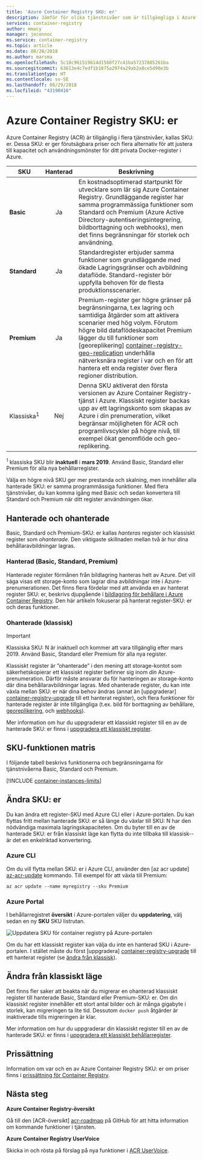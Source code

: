```yaml
---
title: 'Azure Container Registry SKU: er'
description: Jämför för olika tjänstnivåer som är tillgängliga i Azure Container Registry.
services: container-registry
author: mmacy
manager: jeconnoc
ms.service: container-registry
ms.topic: article
ms.date: 08/28/2018
ms.author: marsma
ms.openlocfilehash: 5c10c961519614d1560f27c41ba57237085261ba
ms.sourcegitcommit: 63613e4c7edf1b1875a2974a29ab2a8ce5d90e3b
ms.translationtype: HT
ms.contentlocale: sv-SE
ms.lasthandoff: 08/29/2018
ms.locfileid: "43190416"
---
```

# <a name="azure-container-registry-skus"></a>Azure Container Registry SKU: er

Azure Container Registry (ACR) är tillgänglig i flera tjänstnivåer, kallas SKU: er. Dessa SKU: er ger förutsägbara priser och flera alternativ för att justera till kapacitet och användningsmönster för ditt privata Docker-register i Azure.

| SKU | Hanterad | Beskrivning |
| --- | :-------: | ----------- |
| **Basic** | Ja | En kostnadsoptimerad startpunkt för utvecklare som lär sig Azure Container Registry. Grundläggande register har samma programmässiga funktioner som Standard och Premium (Azure Active Directory-autentiseringsintegrering, bildborttagning och webhooks), men det finns begränsningar för storlek och användning. |
| **Standard** | Ja | Standardregister erbjuder samma funktioner som grundläggande med ökade Lagringsgränser och avbildning dataflöde. Standard-register bör uppfylla behoven för de flesta produktionsscenarier. |
| **Premium** | Ja | Premium-register ger högre gränser på begränsningarna, t.ex lagring och samtidiga åtgärder som att aktivera scenarier med hög volym. Förutom högre bild dataflödeskapacitet Premium lägger du till funktioner som [georeplikering] [ container-registry-geo-replication] underhålla nätverksnära register i var och en för att hantera ett enda register över flera regioner distribution. |
| Klassiska<sup>1</sup> | Nej | Denna SKU aktiverat den första versionen av Azure Container Registry-tjänst i Azure. Klassiskt register backas upp av ett lagringskonto som skapas av Azure i din prenumeration, vilket begränsar möjligheten för ACR och programlivscykler på högre nivå, till exempel ökat genomflöde och geo-replikering. |

<sup>1</sup> klassiska SKU blir **inaktuell** i **mars 2019**. Använd Basic, Standard eller Premium för alla nya behållarregister.

Välja en högre nivå SKU ger mer prestanda och skalning, men innehåller alla hanterade SKU: er samma programmässiga funktioner. Med flera tjänstnivåer, du kan komma igång med Basic och sedan konvertera till Standard och Premium när ditt register användningen ökar.

## <a name="managed-vs-unmanaged"></a>Hanterade och ohanterade

Basic, Standard och Premium-SKU: er kallas *hanteras* register och klassiskt register som *ohanterade*. Den viktigaste skillnaden mellan två är hur dina behållaravbildningar lagras.

### <a name="managed-basic-standard-premium"></a>Hanterad (Basic, Standard, Premium)

Hanterade register förmånen från bildlagring hanteras helt av Azure. Det vill säga visas ett storage-konto som lagrar dina avbildningar inte i Azure-prenumerationen. Det finns flera fördelar med att använda en av hanterat register SKU: er, beskrivs djupgående i [bildlagring för behållare i Azure Container Registry][container-registry-storage]. Den här artikeln fokuserar på hanterat register-SKU: er och deras funktioner.

### <a name="unmanaged-classic"></a>Ohanterade (klassisk)

> [!IMPORTANT]
> Klassiska SKU: N är inaktuell och kommer att vara tillgänglig efter mars 2019. Använd Basic, Standard eller Premium för alla nya register.

Klassiskt register är ”ohanterade” i den mening att storage-kontot som säkerhetskopierar ett klassiskt register befinner sig inom *din* Azure-prenumeration. Därför måste ansvarar du för hanteringen av storage-konto där dina behållaravbildningar lagras. Med ohanterade register, du kan inte växla mellan SKU: er när dina behov ändras (annat än [uppgraderar] [ container-registry-upgrade] till ett hanterat register), och flera funktioner för hanterade register är inte tillgängliga (t.ex. bild för borttagning av behållare, [georeplikering][container-registry-geo-replication], och [webhooks][container-registry-webhook]).

Mer information om hur du uppgraderar ett klassiskt register till en av de hanterade SKU: er finns i [uppgradera ett klassiskt register][container-registry-upgrade].

## <a name="sku-feature-matrix"></a>SKU-funktionen matris

I följande tabell beskrivs funktionerna och begränsningarna för tjänstnivåerna Basic, Standard och Premium.

[!INCLUDE [container-instances-limits](../../includes/container-registry-limits.md)]

## <a name="changing-skus"></a>Ändra SKU: er

Du kan ändra ett register-SKU med Azure CLI eller i Azure-portalen. Du kan flyttas fritt mellan hanterade SKU: er så länge du växlar till SKU: N har den nödvändiga maximala lagringskapaciteten. Om du byter till en av de hanterade SKU: er från klassiskt läge kan flytta du inte tillbaka till klassisk--är det en enkelriktad konvertering.

### <a name="azure-cli"></a>Azure CLI

Om du vill flytta mellan SKU: er i Azure CLI, använder den [az acr update] [ az-acr-update] kommando. Till exempel för att växla till Premium:

```azurecli
az acr update --name myregistry --sku Premium
```

### <a name="azure-portal"></a>Azure Portal

I behållarregistret **översikt** i Azure-portalen väljer du **uppdatering**, välj sedan en ny **SKU** SKU listrutan.

![Uppdatera SKU för container registry på Azure-portalen][update-registry-sku]

Om du har ett klassiskt register kan välja du inte en hanterad SKU i Azure-portalen. I stället måste du först [uppgradera] [ container-registry-upgrade] till ett hanterat register (se [ändra från klassisk](#changing-from-classic)).

## <a name="changing-from-classic"></a>Ändra från klassiskt läge

Det finns fler saker att beakta när du migrerar en ohanterad klassiskt register till hanterade Basic, Standard eller Premium-SKU: er. Om din klassiskt register innehåller ett stort antal bilder och är många gigabyte i storlek, kan migreringen ta lite tid. Dessutom `docker push` åtgärder är inaktiverade tills migreringen är klar.

Mer information om hur du uppgraderar din klassiskt register till en av de hanterade SKU: er finns i [uppgradera ett klassiskt behållarregister][container-registry-upgrade].

## <a name="pricing"></a>Prissättning

Information om var och en av Azure Container Registry SKU: er om priser finns i [prissättning för Container Registry][container-registry-pricing].

## <a name="next-steps"></a>Nästa steg

**Azure Container Registry-översikt**

Gå till den [ACR-översikt] [ acr-roadmap] på GitHub för att hitta information om kommande funktioner i tjänsten.

**Azure Container Registry UserVoice**

Skicka in och rösta på förslag på nya funktioner i [ACR UserVoice][container-registry-uservoice].

<!-- IMAGES -->
[update-registry-sku]: ./media/container-registry-skus/update-registry-sku.png

<!-- LINKS - External -->
[acr-roadmap]: https://aka.ms/acr/roadmap
[container-registry-pricing]: https://azure.microsoft.com/pricing/details/container-registry/
[container-registry-uservoice]: https://feedback.azure.com/forums/903958-azure-container-registry

<!-- LINKS - Internal -->
[az-acr-update]: /cli/azure/acr#az-acr-update
[container-registry-geo-replication]: container-registry-geo-replication.md
[container-registry-upgrade]: container-registry-upgrade.md
[container-registry-storage]: container-registry-storage.md
[container-registry-webhook]: container-registry-webhook.md
